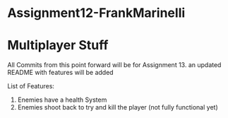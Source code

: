 # Assignment12-FrankMarinelli
# Multiplayer Stuff

All Commits from this point forward will be for Assignment 13. an updated README with features will be added

List of Features:
1. Enemies have a health System
2. Enemies shoot back to try and kill the player (not fully functional yet)
